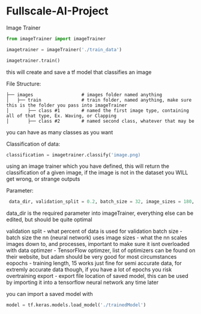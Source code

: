 # Fullscale-AI-Project

Image Trainer
```py
from imageTrainer import imageTrainer

imagetrainer = imageTrainer('./train_data')

imagetrainer.train()
```

this will create and save a tf model that classifies an image

File Structure:

```
├── images                  # images folder named anything
│   ├── train               # train folder, named anything, make sure this is the folder you pass into imageTrainer
│       ├── class #1        # named the first image type, containing all of that type, Ex. Waving, or Clapping
│       ├── class #2        # named second class, whatever that may be
```

you can have as many classes as you want

Classification of data:

```py
classification = imagetrainer.classify('image.png)
```

using an image trainer which you have defined, this will return the classification of a given image, if the image is not in the dataset you WILL get wrong, or strange outputs

Parameter:
```py
 data_dir, validation_split = 0.2, batch_size = 32, image_sizes = 180, optimizer = 'adam', epochs = 15, export = './trainedModel'
 ```
 data_dir is the required parameter into imageTrainer, everything else can be edited, but should be quite optimal
 
 validation split - what percent of data is used for validation
 batch size - batch size the nn (neural network) uses
 image sizes - what the nn scales images down to, and processes, important to make sure it isnt overloaded with data
 optimzer - TensorFlow optimzer, list of optimizers can be found on their website, but adam should be very good for most circumstances
 eopochs - training length, 15 works just fine for semi accurate data, for extremly accurate data though, if you have a lot of epochs you risk overtraining
 export - export file location of saved model, this can be used by importing it into a tensorflow neural network any time later
 
 you can import a saved model with
 
 ```py
 model = tf.keras.models.load_model('./trainedModel')
 ```
 

